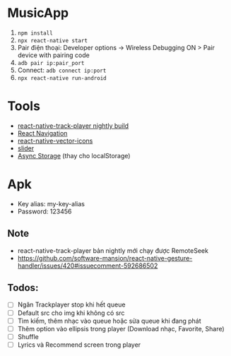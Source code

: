 # MusicApp

1. `npm install`
2. `npx react-native start`
3. Pair điện thoại: Developer options -> Wireless Debugging ON > Pair device with pairing code
4. `adb pair ip:pair_port`
5. Connect: `adb connect ip:port`
6. `npx react-native run-android`

# Tools

- [react-native-track-player nightly build](https://github.com/doublesymmetry/react-native-track-player)
- [React Navigation](https://reactnavigation.org/docs/getting-started)
- [react-native-vector-icons](https://github.com/oblador/react-native-vector-icons)
- [slider](https://www.npmjs.com/package/@react-native-community/slider)
- [Async Storage](https://react-native-async-storage.github.io/async-storage/docs/install/) (thay cho localStorage)

# Apk

- Key alias: my-key-alias
- Password: 123456

## Note

- react-native-track-player bản nightly mới chạy được RemoteSeek
- https://github.com/software-mansion/react-native-gesture-handler/issues/420#issuecomment-592686502

## Todos:

- [ ] Ngăn Trackplayer stop khi hết queue
- [ ] Default src cho img khi không có src
- [ ] Tìm kiếm, thêm nhạc vào queue hoặc sửa queue khi đang phát
- [ ] Thêm option vào ellipsis trong player (Download nhạc, Favorite, Share)
- [ ] Shuffle
- [ ] Lyrics và Recommend screen trong player
